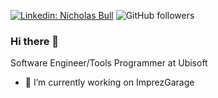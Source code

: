 [![Linkedin: Nicholas Bull](https://img.shields.io/badge/-nicholasbull-blue?style=flat-square&logo=Linkedin&logoColor=white&link=https://www.linkedin.com/in/nicholas-bull/)](https://www.linkedin.com/in/nicholas-bull)
![GitHub followers](https://img.shields.io/github/followers/nbull92?label=Follow&style=social)

### Hi there 👋

Software Engineer/Tools Programmer at Ubisoft

- 🔭 I’m currently working on ImprezGarage

<!--
**NBull92/NBull92** is a ✨ _special_ ✨ repository because its `README.md` (this file) appears on your GitHub profile.

Here are some ideas to get you started:

- 🔭 I’m currently working on ...
- 🌱 I’m currently learning ...
- 👯 I’m looking to collaborate on ...
- 🤔 I’m looking for help with ...
- 💬 Ask me about ...
- 📫 How to reach me: ...
- 😄 Pronouns: ...
- ⚡ Fun fact: ...
-->
